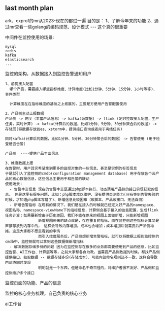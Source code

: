 
## last month plan


ark、exprof的mr从2023-现在的都过一遍
目的是：
1、了解今年来的功能
2、通过mr查看一些golang的编码规范、设计模式 --- 这个真的很重要




中间件在监控使用的场景:  
```text
mysql
redis
kafka
elasticsearch
...
```


监控的架构，从数据接入到监控告警通知用户
```text
1、前提接入配置
  哪个产品，需要接入哪些指标维度、计算维度(比如1分钟、5分钟、15分钟、1小时等等)、事件类型

  计算维度在在指标维度的基础之上拓展的，主要是方便用户告警配置使用
  
2、产品侧主动上报数据
产品侧 -> 网关（丰富产品信息）-> kafka(源数据) -> flink (定时拉取接入配置，生产任务，实时计算) -> kafka(计算后的数据，比如1分钟、5分钟、30分钟聚合后的数据) -> 存储层(将数据存放到es、xstorm中，提供接口查询或者用于离线任务) 

同时kafka(计算后的数据，比如1分钟、5分钟、30分钟聚合后的数据) -> 告警使用 (用于检查是否告警)

产品侧  ----提供产品丰富信息

3、维度数据上报
在告警时，用户其实希望拿到更多的监控对象的一些信息、甚至是实例的标签信息
于是就引入了监控侧的cmdb(configuration management database) 用于存放各个云产品的核心数据信息，这些信息主要用于和告警的联动
使用场景：
  - 告警丰富信息 现在的告警丰富是通过php脚本执行，动态调用产品侧的接口实现获取的信息， 但是这里有很多问题，比如：php脚本难以维护、没有提供自测能力(只有等到告警失败的时候，才知道php脚本写错了)、新增信息比较困难（改脚本、产品改接口、无法自测）
  - 新增告警指标 在现有的情况下，我们是在接入的时候就已经定义好产品的namespace、视图名称、namespace-viewName下的指标信息，计算侧会基于接入的这些配置，生成flink任务计算；如果要新增由于历史原因，我们不能在原来的视图上面做新增，只能新增视图
               新增视图带来的缺点就是，存在重复的指标，而在监控侧这些指标计算又是直接存放到内存中的， 这样会导致内存增加，成本也会增加；成本增加后就需要后产品侧均摊，这是大家都不愿意看到的事情
               而引入维度服务后，产品侧想新增告警指标，就可以将数据上报到监控侧的cmdb中，监控侧就可以拿到这些数据做新增指标
  - 解决数据存储多份的问题 因为在监控侧存在很多的业务都需要使用到产品的信息，比如监控告警、AI工作台、计算层等等，之前大家都各自为政，当需要产品侧数据的时候，都找产品侧提供接口，拉取数据 -- 数据存储多份(存储成本)、可能内部命名规则还不一致，这样会导致内部协同时发现
               明明就是一个东西，但是命名千奇百怪的，对维护者很不友好、产品侧和监控侧维护多个接口

```

监控页面的功能、产品的信息




监控的核心业务梳理，自己负责的核心业务



ai工作台




